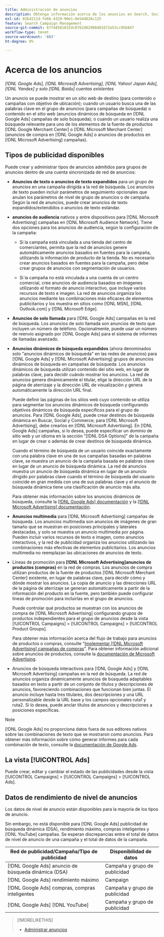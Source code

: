 ```yaml
---
title: Administración de anuncios
description: Obtenga información acerca de los anuncios en Search, Social y Commerce, incluidos los tipos de anuncios disponibles.
exl-id: 01bd211d-fe6b-4329-90e1-0e54d626c125
feature: Search Campaign Management
source-git-commit: 67fe8581832dc0762d62908d01672e53cc95b847
workflow-type: tm+mt
source-wordcount: '883'
ht-degree: 0%

---
```


# Acerca de los anuncios

*[!DNL Google Ads], [!DNL Microsoft Advertising], [!DNL Yahoo! Japan Ads], [!DNL Yandex] y solo [!DNL Baidu] cuentas existentes*

Un anuncio se puede mostrar en un sitio web de destino (para contenido o campañas con objetivo de ubicación); cuando un usuario busca una de las palabras clave en el grupo de anuncios (para campañas de búsqueda) o contenido en el sitio web (anuncios dinámicos de búsqueda en [!DNL Google Ads] campañas de solo búsqueda); o cuando un usuario realiza una búsqueda relevante para uno de los elementos de la fuente de productos [!DNL Google Merchant Center] o [!DNL Microsoft Merchant Center] (anuncios de compra en [!DNL Google Ads] o anuncios de productos en [!DNL Microsoft Advertising] campañas).

## Tipos de publicidad disponibles

Puede crear y administrar tipos de anuncios admitidos para grupos de anuncios dentro de una cuenta sincronizada de red de anuncios:

* **Anuncios de texto o anuncios de texto expandidos** para un grupo de anuncios en una campaña dirigida a la red de búsqueda. Los anuncios de texto pueden incluir parámetros de seguimiento opcionales que anulan los parámetros de nivel de grupo de anuncios o de campaña. Según la red de anuncios, puede crear anuncios de texto expandidos/extendidos o anuncios de texto estándar.

* **anuncios de audiencia** nativos y entre dispositivos para [!DNL Microsoft Advertising] campañas en [!DNL Microsoft Audience Network]. Tiene dos opciones para los anuncios de audiencia, según la configuración de la campaña:

   * Si la campaña está vinculada a una tienda del centro de comerciantes, permita que la red de anuncios genere automáticamente anuncios basados en fuentes para la campaña, utilizando la información de producto de la tienda. No es necesario crear anuncios basados en fuentes para la campaña, pero debe crear grupos de anuncios con segmentación de usuarios.

   * Si la campaña no está vinculada a una cuenta de un centro comercial, cree anuncios de audiencia basados en imágenes utilizando el formato de anuncio interactivo, que incluye varios recursos de texto e imagen. La red de anuncios organiza los anuncios mediante las combinaciones más eficaces de elementos publicitarios y los muestra en sitios como [!DNL MSN], [!DNL Outlook.com] y [!DNL Microsoft Edge].

* **Anuncios de solo llamada** para [!DNL Google Ads] campañas en la red de búsqueda. Los anuncios de solo llamada son anuncios de texto que incluyen un número de teléfono. Opcionalmente, puede usar un número de reenvío asignado por [!DNL Google Ads] para el sistema de informes de llamadas avanzado.

* **Anuncios dinámicos de búsqueda expandidos** (ahora denominados solo &quot;anuncios dinámicos de búsqueda&quot; en las redes de anuncios) para [!DNL Google Ads] y [!DNL Microsoft Advertising] grupos de anuncios dinámicos de búsqueda en campañas de búsqueda. Los anuncios dinámicos de búsqueda utilizan contenido del sitio web, en lugar de palabras clave, para decidir cuándo mostrar los anuncios. La red de anuncios genera dinámicamente el titular, elige la dirección URL de la página de aterrizaje y la dirección URL de visualización y genera automáticamente la dirección URL final.

  Puede definir las páginas de los sitios web cuyo contenido se utiliza para segmentar los anuncios dinámicos de búsqueda configurando objetivos dinámicos de búsqueda específicos para el grupo de anuncios. Para [!DNL Google Ads], puede crear destinos de búsqueda dinámica en Buscar, Social y Commerce; para [!DNL Microsoft Advertising], debe crearlos en [!DNL Microsoft Advertising]. En [!DNL Google Ads] campañas, si lo desea, puede especificar un dominio de sitio web y un idioma en la sección &quot;[!DNL DSA Options]&quot; de la campaña en lugar de crear o además de crear destinos de búsqueda dinámica.

  Cuando el término de búsqueda de un usuario coincide exactamente con una palabra clave en una de sus campañas basadas en palabras clave, se muestra un anuncio de la campaña basada en palabras clave en lugar de un anuncio de búsqueda dinámica. La red de anuncios muestra un anuncio de búsqueda dinámica en lugar de un anuncio dirigido por palabras clave cuando el término de búsqueda del usuario coincide en gran medida con una de sus palabras clave y el anuncio de búsqueda dinámica tiene una clasificación de anuncio más alta.

  Para obtener más información sobre los anuncios dinámicos de búsqueda, consulte la [[!DNL Google Ads] documentación](https://support.google.com/google-ads/answer/2471185) y la [[!DNL Microsoft Advertising] documentación](https://help.ads.microsoft.com/#apex/ads/en/56794).

* **Anuncios multimedia** para [!DNL Microsoft Advertising] campañas de búsqueda. Los anuncios multimedia son anuncios de imágenes de gran tamaño que se muestran en posiciones principales y laterales destacadas, y solo se muestra un anuncio multimedia por página. Pueden incluir varios recursos de texto e imagen, como anuncios interactivos, y la red de publicidad organiza los anuncios utilizando las combinaciones más efectivas de elementos publicitarios. Los anuncios multimedia no reemplazan las ubicaciones de anuncios de texto.

* Líneas de promoción para **[!DNL Microsoft Advertising]anuncios de productos (compras)** en la red de compras. Los anuncios de compra utilizan productos de la fuente de productos [!DNL Microsoft Merchant Center] existente, en lugar de palabras clave, para decidir cómo y dónde mostrar los anuncios. La copia de anuncio y las direcciones URL de la página de aterrizaje se generan automáticamente a partir de la información del producto en la fuente, pero también puede configurar líneas de promoción para incluirlas en el grupo de anuncios.

  Puede controlar qué productos se muestran con los anuncios de compra de [!DNL Microsoft Advertising] configurando grupos de productos independientes para el grupo de anuncios desde la vista [!UICONTROL Campaigns] > [!UICONTROL Campaigns] > [!UICONTROL Product Groups].

  Para obtener más información acerca del flujo de trabajo para anuncios de productos o compras, consulte &quot;[Implementar [!DNL Microsoft Advertising] campañas de compras](/help/search-social-commerce/campaign-management/special-campaign-types/microsoft-shopping-campaigns.md)&quot;.  Para obtener información adicional sobre anuncios de productos, consulte la [documentación de Microsoft Advertising](https://help.ads.microsoft.com/#apex/3/en/51082).

* Anuncios de búsqueda interactivos para [!DNL Google Ads] y [!DNL Microsoft Advertising] campañas en la red de búsqueda. La red de anuncios organiza dinámicamente anuncios de búsqueda adaptables basados en texto a partir de un conjunto de títulos y descripciones de anuncios, favoreciendo combinaciones que funcionan bien juntas. El anuncio incluye hasta tres titulares, dos descripciones y una URL personalizable desde la URL base y los campos opcionales ruta1 y ruta2. Si lo desea, puede anclar títulos de anuncios y descripciones a posiciones específicas.

>[!NOTE]
>
>[!DNL Google Ads] no proporciona datos fuera de sus editores nativos sobre las combinaciones de texto que se mostraron como anuncios. Para obtener más información sobre cómo generar informes para cada combinación de texto, consulte la [documentación de Google Ads](https://support.google.com/google-ads/answer/7684791).

## La vista [!UICONTROL Ads]

Puede crear, editar y cambiar el estado de las publicidades desde la vista [!UICONTROL Campaigns] > [!UICONTROL Campaigns] > [!UICONTROL Ads].

## Datos de rendimiento de nivel de anuncios

Los datos de nivel de anuncio están disponibles para la mayoría de los tipos de anuncio.

Sin embargo, no está disponible para [!DNL Google Ads] publicidad de búsqueda dinámica (DSA), rendimiento máximo, compras inteligentes y [!DNL YouTube] campañas. Se esperan discrepancias entre el total de datos de nivel de anuncio de una campaña y el total de datos de la campaña.

| Red de publicidad/Campaña/Tipo de publicidad | Disponibilidad de datos |
|---|---|
| [!DNL Google Ads] anuncio de búsqueda dinámica (DSA) | Campaña y grupo de publicidad |
| [!DNL Google Ads] rendimiento máximo | Campaign |
| [!DNL Google Ads] compras, compras inteligentes | Campaña y grupo de publicidad |
| [!DNL Google Ads] [!DNL YouTube] | Campaña y grupo de publicidad |

>[!MORELIKETHIS]
>
>* [Administrar anuncios](ad-manage.md)
